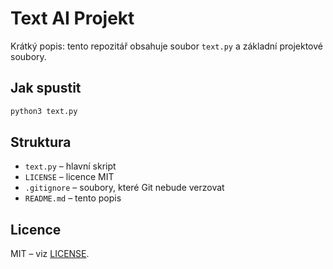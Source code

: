 # Text AI Projekt

Krátký popis: tento repozitář obsahuje soubor `text.py` a základní projektové soubory.

## Jak spustit
```bash
python3 text.py
```

## Struktura
- `text.py` – hlavní skript
- `LICENSE` – licence MIT
- `.gitignore` – soubory, které Git nebude verzovat
- `README.md` – tento popis

## Licence
MIT – viz [LICENSE](LICENSE).
